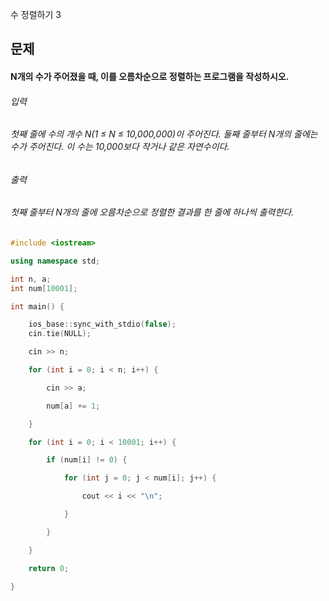 수 정렬하기 3
## 문제
#### N개의 수가 주어졌을 때, 이를 오름차순으로 정렬하는 프로그램을 작성하시오.

###### 입력
###### 첫째 줄에 수의 개수 N(1 ≤ N ≤ 10,000,000)이 주어진다. 둘째 줄부터 N개의 줄에는 수가 주어진다. 이 수는 10,000보다 작거나 같은 자연수이다.

###### 출력
###### 첫째 줄부터 N개의 줄에 오름차순으로 정렬한 결과를 한 줄에 하나씩 출력한다.

```c++
#include <iostream>

using namespace std;

int n, a;
int num[10001];

int main() {

	ios_base::sync_with_stdio(false);
	cin.tie(NULL);

	cin >> n;

	for (int i = 0; i < n; i++) {

		cin >> a;

		num[a] += 1;

	}

	for (int i = 0; i < 10001; i++) {

		if (num[i] != 0) {

			for (int j = 0; j < num[i]; j++) {

				cout << i << "\n";

			}

		}

	}

	return 0;

}
```
